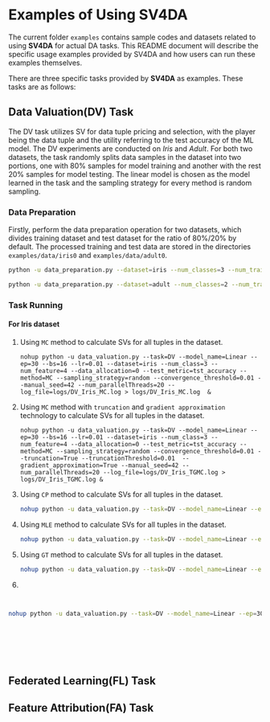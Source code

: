# Examples of Using SV4DA

The current folder `examples` contains sample codes and datasets related to using **SV4DA** for actual DA tasks. This README document will describe the specific usage examples provided by SV4DA and how users can run these examples themselves.

There are three specific tasks provided by **SV4DA** as examples. These tasks are as follows:

## Data Valuation(DV) Task

The DV task utilizes SV for data tuple pricing and selection, with the player being the data tuple and the utility referring to the test accuracy of the ML model. The DV experiments are conducted on *Iris* and *Adult*. For both two datasets, the task randomly splits data samples in the dataset into two portions, one with 80% samples for model training and another with the rest 20% samples for model testing. The linear model is chosen as the model learned in the task and the sampling strategy for every method is random sampling.

### Data Preparation

Firstly, perform the data preparation operation for two datasets, which divides training dataset and test dataset for the ratio of $80\%/20\%$ by default. The processed training and test data are stored in the directories `examples/data/iris0` and `examples/data/adult0`.

```sh
python -u data_preparation.py --dataset=iris --num_classes=3 --num_trainDatasets=1 --data_allocation=0  --data_size_group=1 --group_size=1 

python -u data_preparation.py --dataset=adult --num_classes=2 --num_trainDatasets=1 --data_allocation=0  --data_size_group=1 --group_size=1 
```

### Task Running

#### For Iris dataset

1.   Using `MC` method to calculate SVs for all tuples in the dataset.

     ```shell
     nohup python -u data_valuation.py --task=DV --model_name=Linear --ep=30 --bs=16 --lr=0.01 --dataset=iris --num_class=3 --num_feature=4 --data_allocation=0 --test_metric=tst_accuracy --method=MC --sampling_strategy=random --convergence_threshold=0.01 --manual_seed=42 --num_parallelThreads=20 --log_file=logs/DV_Iris_MC.log > logs/DV_Iris_MC.log  &
     ```

2.   Using `MC` method with `truncation` and `gradient approximation` technology to calculate SVs for all tuples in the dataset.

     ```shell
     nohup python -u data_valuation.py --task=DV --model_name=Linear --ep=30 --bs=16 --lr=0.01 --dataset=iris --num_class=3 --num_feature=4 --data_allocation=0 --test_metric=tst_accuracy --method=MC --sampling_strategy=random --convergence_threshold=0.01 --truncation=True --truncationThreshold=0.01  --gradient_approximation=True --manual_seed=42 --num_parallelThreads=20 --log_file=logs/DV_Iris_TGMC.log > logs/DV_Iris_TGMC.log & 
     ```

3.   Using `CP` method to calculate SVs for all tuples in the dataset.

     ```sh
     nohup python -u data_valuation.py --task=DV --model_name=Linear --ep=30 --bs=16 --lr=0.01 --dataset=iris --num_class=3 --num_feature=4 --data_allocation=0 --test_metric=tst_accuracy --method=CP --num_measurement=100 --CP_epsilon=0.01 --convergence_threshold=0.01 --sampling_strategy=random --manual_seed=42 --num_parallelThreads=20 --log_file=../../logs/DV_Iris_CP.log > ../../logs/DV_Iris_CP.log &
     ```

4.   Using `MLE` method to calculate SVs for all tuples in the dataset.

     ```sh
     nohup python -u data_valuation.py --task=DV --model_name=Linear --ep=30 --bs=16 --lr=0.01 --dataset=iris --num_class=3 --num_feature=4 --data_allocation=0 --test_metric=tst_accuracy --method=MLE --MLE_maxInterval=15000 --convergence_threshold=0.01 --sampling_strategy=random  --manual_seed=42 --num_parallelThreads=20 --log_file=logs/DV_Iris_MLE.log > logs/DV_Iris_MLE.log & 
     ```

5.   Using `GT` method to calculate SVs for all tuples in the dataset.

     ```sh
     nohup python -u data_valuation.py --task=DV --model_name=Linear --ep=30 --bs=16 --lr=0.01 --dataset=iris --num_class=3 --num_feature=4 --data_allocation=0 --test_metric=tst_accuracy --method=GT --GT_epsilon=0.00001 --convergence_threshold=0.01 --sampling_strategy=random --manual_seed=42 --num_parallelThreads=20 --log_file=logs/DV_Iris_GT.log > logs/DV_Iris_GT_.log &  
     ```

6.   



```sh


nohup python -u data_valuation.py --task=DV --model_name=Linear --ep=30 --bs=16 --lr=0.01 --dataset=iris --num_class=3 --num_feature=4 --data_allocation=0 --test_metric=tst_accuracy --method=MC --sampling_strategy=random --convergence_threshold=0.01 --tuple_to_set=12 --manual_seed=42 --num_parallelThreads=20 --log_file=logs/DSV_Iris_MC.log > logs/DSV_Iris_MC.log &  








```



## Federated Learning(FL) Task

## Feature Attribution(FA) Task